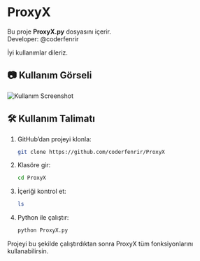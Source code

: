 # ProxyX

Bu proje **ProxyX.py** dosyasını içerir.  
Developer: @coderfenrir

İyi kullanımlar dileriz.

## 📷 Kullanım Görseli
![Kullanım Screenshot](https://i.ibb.co/Kc7Ncj84/Screenshot-2025-10-04-23-27-35-646-com-termux-edit.jpg)

## 🛠️ Kullanım Talimatı

1. GitHub’dan projeyi klonla:
   ```bash
   git clone https://github.com/coderfenrir/ProxyX
   ```

2. Klasöre gir:
   ```bash
   cd ProxyX
   ```

3. İçeriği kontrol et:
   ```bash
   ls
   ```

4. Python ile çalıştır:
   ```bash
   python ProxyX.py
   ```

Projeyi bu şekilde çalıştırdıktan sonra ProxyX tüm fonksiyonlarını kullanabilirsin.
